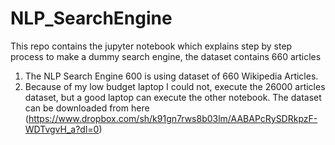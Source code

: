 # NLP_SearchEngine
This repo contains the jupyter notebook which explains step by step process to make a dummy search engine, the dataset contains 660 articles
1. The NLP Search Engine 600 is using dataset of 660 Wikipedia Articles. 
2. Because of my low budget laptop I could not, execute the 26000 articles dataset, but a good laptop can execute the other notebook.
The dataset can be downloaded from here (https://www.dropbox.com/sh/k91gn7rws8b03lm/AABAPcRySDRkpzF-WDTvgvH_a?dl=0)
